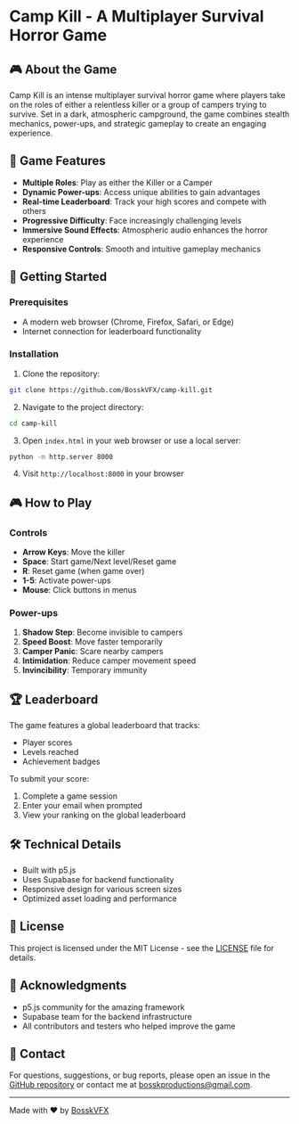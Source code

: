 # Camp Kill - A Multiplayer Survival Horror Game

## 🎮 About the Game

Camp Kill is an intense multiplayer survival horror game where players take on the roles of either a relentless killer or a group of campers trying to survive. Set in a dark, atmospheric campground, the game combines stealth mechanics, power-ups, and strategic gameplay to create an engaging experience.

## 🎯 Game Features

- **Multiple Roles**: Play as either the Killer or a Camper
- **Dynamic Power-ups**: Access unique abilities to gain advantages
- **Real-time Leaderboard**: Track your high scores and compete with others
- **Progressive Difficulty**: Face increasingly challenging levels
- **Immersive Sound Effects**: Atmospheric audio enhances the horror experience
- **Responsive Controls**: Smooth and intuitive gameplay mechanics

## 🚀 Getting Started

### Prerequisites

- A modern web browser (Chrome, Firefox, Safari, or Edge)
- Internet connection for leaderboard functionality

### Installation

1. Clone the repository:
```bash
git clone https://github.com/BosskVFX/camp-kill.git
```

2. Navigate to the project directory:
```bash
cd camp-kill
```

3. Open `index.html` in your web browser or use a local server:
```bash
python -m http.server 8000
```

4. Visit `http://localhost:8000` in your browser

## 🎮 How to Play

### Controls

- **Arrow Keys**: Move the killer
- **Space**: Start game/Next level/Reset game
- **R**: Reset game (when game over)
- **1-5**: Activate power-ups
- **Mouse**: Click buttons in menus

### Power-ups

1. **Shadow Step**: Become invisible to campers
2. **Speed Boost**: Move faster temporarily
3. **Camper Panic**: Scare nearby campers
4. **Intimidation**: Reduce camper movement speed
5. **Invincibility**: Temporary immunity

## 🏆 Leaderboard

The game features a global leaderboard that tracks:
- Player scores
- Levels reached
- Achievement badges

To submit your score:
1. Complete a game session
2. Enter your email when prompted
3. View your ranking on the global leaderboard

## 🛠️ Technical Details

- Built with p5.js
- Uses Supabase for backend functionality
- Responsive design for various screen sizes
- Optimized asset loading and performance

## 📝 License

This project is licensed under the MIT License - see the [LICENSE](LICENSE) file for details.

## 🙏 Acknowledgments

- p5.js community for the amazing framework
- Supabase team for the backend infrastructure
- All contributors and testers who helped improve the game

## 📧 Contact

For questions, suggestions, or bug reports, please open an issue in the [GitHub repository](https://github.com/BosskVFX/camp-kill/issues) or contact me at [bosskproductions@gmail.com](mailto:bosskproductions@gmail.com).

---

Made with ❤️ by [BosskVFX](https://github.com/BosskVFX) 